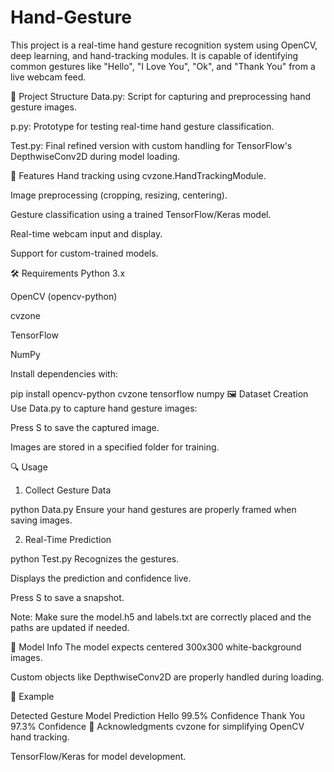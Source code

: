 # Hand-Gesture
This project is a real-time hand gesture recognition system using OpenCV, deep learning, and hand-tracking modules. It is capable of identifying common gestures like "Hello", "I Love You", "Ok", and "Thank You" from a live webcam feed.

📂 Project Structure
Data.py: Script for capturing and preprocessing hand gesture images.

p.py: Prototype for testing real-time hand gesture classification.

Test.py: Final refined version with custom handling for TensorFlow's DepthwiseConv2D during model loading.

🚀 Features
Hand tracking using cvzone.HandTrackingModule.

Image preprocessing (cropping, resizing, centering).

Gesture classification using a trained TensorFlow/Keras model.

Real-time webcam input and display.

Support for custom-trained models.

🛠️ Requirements
Python 3.x

OpenCV (opencv-python)

cvzone

TensorFlow

NumPy

Install dependencies with:

pip install opencv-python cvzone tensorflow numpy
🖼️ Dataset Creation
Use Data.py to capture hand gesture images:

Press S to save the captured image.

Images are stored in a specified folder for training.

🔍 Usage
1. Collect Gesture Data

python Data.py
Ensure your hand gestures are properly framed when saving images.

2. Real-Time Prediction

python Test.py
Recognizes the gestures.

Displays the prediction and confidence live.

Press S to save a snapshot.

Note: Make sure the model.h5 and labels.txt are correctly placed and the paths are updated if needed.

🧠 Model Info
The model expects centered 300x300 white-background images.

Custom objects like DepthwiseConv2D are properly handled during loading.

📸 Example

Detected Gesture	Model Prediction
Hello	99.5% Confidence
Thank You	97.3% Confidence
📃 Acknowledgments
cvzone for simplifying OpenCV hand tracking.

TensorFlow/Keras for model development.

